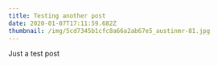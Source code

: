 ```yaml
---
title: Testing another post
date: 2020-01-07T17:11:59.682Z
thumbnail: /img/5cd7345b1cfc8a66a2ab67e5_austinmr-81.jpg
---
```

Just a test post
